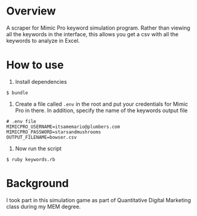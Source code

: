 # Overview
A scraper for Mimic Pro keyword simulation program. 
Rather than viewing all the keywords in the interface, this allows you get a csv with all the keywords to analyze in Excel.

# How to use
1. Install dependencies
```
$ bundle
```
1. Create a file called `.env` in the root and put your credentials for Mimic Pro in there. In addition, specify the name of the keywords output file

```
# .env file
MIMICPRO_USERNAME=itsamemario@plumbers.com
MIMICPRO_PASSWORD=starsandmushrooms
OUTPUT_FILENAME=bowser.csv
```

1. Now run the script
```
$ ruby keywords.rb
```

# Background
I took part in this simulation game as part of Quantitative Digital Marketing class during my MEM degree.
